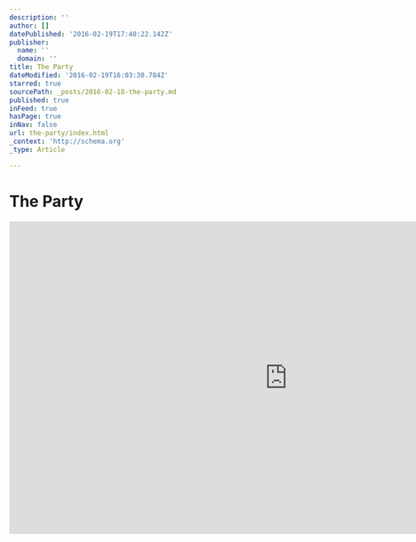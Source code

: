 ```yaml
---
description: ''
author: []
datePublished: '2016-02-19T17:40:22.142Z'
publisher:
  name: ''
  domain: ''
title: The Party
dateModified: '2016-02-19T16:03:30.784Z'
starred: true
sourcePath: _posts/2016-02-18-the-party.md
published: true
inFeed: true
hasPage: true
inNav: false
url: the-party/index.html
_context: 'http://schema.org'
_type: Article

---
```

# The Party

<iframe src="https://cdn.embedly.com/widgets/media.html?src=https%3A%2F%2Fplayer.vimeo.com%2Fvideo%2F141445567&amp;url=https%3A%2F%2Fvimeo.com%2F141445567&amp;image=http%3A%2F%2Fi.vimeocdn.com%2Fvideo%2F538443352_1280.jpg&amp;key=b7d04c9b404c499eba89ee7072e1c4f7&amp;type=text%2Fhtml&amp;schema=vimeo" width="1000" height="563" scrolling="no" frameborder="0" allowfullscreen="allowfullscreen" style=""></iframe>